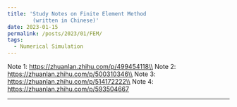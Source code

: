 ```yaml
---
title: 'Study Notes on Finite Element Method
        (written in Chinese)'
date: 2023-01-15
permalink: /posts/2023/01/FEM/
tags:
  - Numerical Simulation
---
```


Note 1: https://zhuanlan.zhihu.com/p/499454118\\
Note 2: https://zhuanlan.zhihu.com/p/500310346\\
Note 3: https://zhuanlan.zhihu.com/p/514172222\\
Note 4: https://zhuanlan.zhihu.com/p/593504667

------
